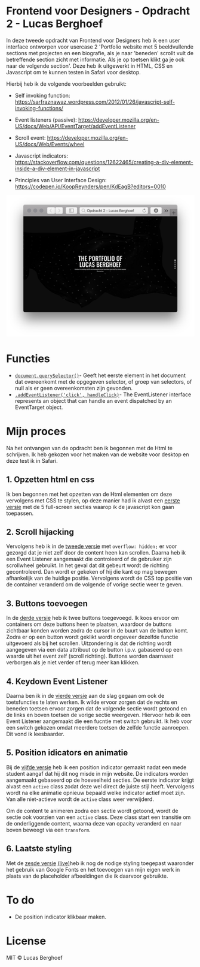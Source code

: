 # Frontend voor Designers - Opdracht 2 - Lucas Berghoef

In deze tweede opdracht van Frontend voor Designers heb ik een user interface ontworpen voor usercase 2
'Portfolio website met 5 beeldvullende sections met projecten en een biografie, als je naar 'beneden' scrollt vult de betreffende section zicht met informatie. Als je op toetsen klikt ga je ook naar de volgende section'.
Deze heb ik uitgewerkt in HTML, CSS en Javascript om te kunnen testen in Safari voor desktop.

Hierbij heb ik de volgende voorbeelden gebruikt:
* Self invoking function:  https://sarfraznawaz.wordpress.com/2012/01/26/javascript-self-invoking-functions/
* Event listeners (passive): https://developer.mozilla.org/en-US/docs/Web/API/EventTarget/addEventListener
* Scroll event: https://developer.mozilla.org/en-US/docs/Web/Events/wheel
* Javascript indicators:  https://stackoverflow.com/questions/12622465/creating-a-div-element-inside-a-div-element-in-javascript

* Principles van User Interface Design: https://codepen.io/KoopReynders/pen/KdEagB?editors=0010

![Voorvertoning van de portfolio site](preview.png)

# Functies

* [`document.querySelector()`](https://developer.mozilla.org/nl/docs/Web/API/Document/querySelector)- Geeft het eerste element in het document dat overeenkomt met de opgegeven selector, of groep van selectors, of null als er geen overeenkomsten zijn gevonden.
* [`.addEventListener('click', handleClick)`](https://developer.mozilla.org/en-US/docs/Web/API/EventListener)- The EventListener interface represents an object that can handle an event dispatched by an EventTarget object.


# Mijn proces

Na het ontvangen van de opdracht ben ik begonnen met de Html te schrijven. Ik heb gekozen voor het maken van de website voor desktop en deze test ik in Safari.

## 1. Opzetten html en css
Ik ben begonnen met het opzetten van de Html elementen om deze vervolgens met CSS te stylen, op deze manier had ik alvast een [eerste versie](https://github.com/lucasberghoef/Frontend-voor-Designers/tree/master/Opdracht%202/V1) met de 5 full-screen secties waarop ik de javascript kon gaan toepassen.

## 2. Scroll hijacking
Vervolgens heb ik in de [tweede versie](https://github.com/lucasberghoef/Frontend-voor-Designers/tree/master/Opdracht%202/V2) met `overflow: hidden;` er voor gezorgd dat je niet zelf door de content heen kan scrollen. Daarna heb ik een Event Listener aangemaakt die controleerd of de gebruiker zijn scrollwheel gebruikt. In het geval dat dit gebeurt wordt de richting gecontroleerd. Dan wordt er gekeken of hij die kant op mag bewegen afhankelijk van de huidige positie. Vervolgens wordt de CSS top positie van de container veranderd om de volgende of vorige sectie weer te geven.

## 3. Buttons toevoegen
In de [derde versie](https://github.com/lucasberghoef/Frontend-voor-Designers/tree/master/Opdracht%202/V3) heb ik twee buttons toegevoegd. Ik koos ervoor om containers om deze buttons heen te plaatsen, waardoor de buttons zichtbaar konden worden zodra de cursor in de buurt van de button komt. Zodra er op een button wordt geklikt wordt ongeveer dezelfde functie uitgevoerd als bij het scrollen. Uitzondering is dat de richting wordt aangegeven via een data attribuut op de button i.p.v. gabaseerd op een waarde uit het event zelf (scroll richting). Buttons worden daarnaast verborgen als je niet verder of terug meer kan klikken.

## 4. Keydown Event Listener
Daarna ben ik in de [vierde versie](https://github.com/lucasberghoef/Frontend-voor-Designers/tree/master/Opdracht%202/V4) aan de slag gegaan om ook de toetsfuncties te laten werken. Ik wilde ervoor zorgen dat de rechts en beneden toetsen ervoor zorgen dat de volgende sectie wordt getoond en de links en boven toetsen de vorige sectie weergeven. Hiervoor heb ik een Event Listener aangemaakt die een fucntie met switch gebruikt. Ik heb voor een switch gekozen omdat meerdere toetsen de zelfde functie aanroepen. Dit vond ik leesbaarder.

## 5. Position idicators en animatie
Bij de [vijfde versie](https://github.com/lucasberghoef/Frontend-voor-Designers/tree/master/Opdracht%202/V5) heb ik een position indicator gemaakt nadat een mede student aangaf dat hij dit nog misde in mijn website. De indicators worden aangemaakt gebaseerd op de hoeveelheid secties. De eerste indicator krijgt alvast een `active` class zodat deze wel direct de juiste stijl heeft. Vervolgens wordt na elke animatie opnieuw bepaald welke indicator actief moet zijn. Van alle niet-actieve wordt de `active` class weer verwijderd.

Om de content te animeren zodra een sectie wordt getoond, wordt de sectie ook voorzien van een `active` class. Deze class start een transitie om de onderliggende content, waarna deze van opacity veranderd en naar boven beweegt via een `transform`.

## 6. Laatste styling
Met de [zesde versie](https://github.com/lucasberghoef/Frontend-voor-Designers/tree/master/Opdracht%202/V6) [ (live)](https://lucasberghoef.github.io/Frontend-voor-Designers/Opdracht%202/V6/)heb ik nog de nodige styling toegepast waaronder het gebruik van Google Fonts en het toevoegen van mijn eigen werk in plaats van de placeholder afbeeldingen die ik daarvoor gebruikte.


# To do

* De position indicator klikbaar maken.


# License

MIT © Lucas Berghoef
